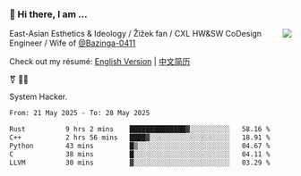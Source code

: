 ### 👋 Hi there, I am ...

<img align="right" src="https://github-readme-stats.vercel.app/api?username=vickiegpt&show_icons=true&icon_color=0366d6&bg_color=ffffff&hide_title=true" />

East-Asian Esthetics & Ideology / Žižek fan / CXL HW&SW CoDesign Engineer / Wife of [@Bazinga-0411](https://bazinga-0411.github.io/)

Check out my résumé: [English Version](http://asplos.dev/) | [中文简历](http://asplos.dev/CN.html)

⚧️ 
🏳️‍⚧️ 

System Hacker.


<!--START_SECTION:waka-->

```txt
From: 21 May 2025 - To: 28 May 2025

Rust          9 hrs 2 mins    ██████████████▓░░░░░░░░░░   58.16 %
C++           2 hrs 56 mins   ████▓░░░░░░░░░░░░░░░░░░░░   18.91 %
Python        43 mins         █▒░░░░░░░░░░░░░░░░░░░░░░░   04.67 %
C             38 mins         █░░░░░░░░░░░░░░░░░░░░░░░░   04.11 %
LLVM          30 mins         ▓░░░░░░░░░░░░░░░░░░░░░░░░   03.29 %
```

<!--END_SECTION:waka-->
